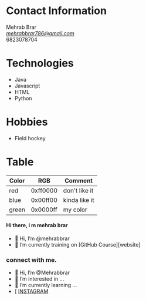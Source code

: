 # Contact Information
Mehrab Brar <br/>
*mehrabbrar786@gmail.com*<br/>
6823078704
# Technologies
- Java
- Javascript
- HTML
- Python

# Hobbies
- Field hockey

# Table
Color | RGB | Comment
------|-----|--------
red | 0xff0000 | don't like it
blue | 0x00ff00 | kinda like it
green | 0x0000ff | my color

#### Hi there, i m mehrab brar
- 👋 Hi, I’m @mehrabbrar
- 🌱 I’m currently training on [GitHub Course][website]

### connect with me.



- 👋 Hi, I’m @Mehrabbrar
- 👀 I’m interested in ...
- 🌱 I’m currently learning ...
- [
[INSTAGRAM](https://www.instagram.com/minkwyd/)


<!---
Mehrabbrar/Mehrabbrar is a ✨ special ✨ repository because its `README.md` (this file) appears on your GitHub profile.
You can click the Preview link to take a look at your changes.
--->
